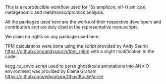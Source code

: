 This is a reproducible workflow used for 16s amplicon, nif-H amlicon, metagenomic and metatranscriptomics analysis.

All the packages used here are the works of their respective developers and contributors and are duly cited in the representative manuscripts. 

We claim no rights on any package used here.


TPM calculations were done using the script provided by Andy Saurin https://github.com/andysaurin/tpm_rpkm with a slight modification in the code.


kegg_to_anvio script used to parse ghostkoala annotations into ANVIO environment was provided by Elaina Graham https://github.com/edgraham/GhostKoalaParser
